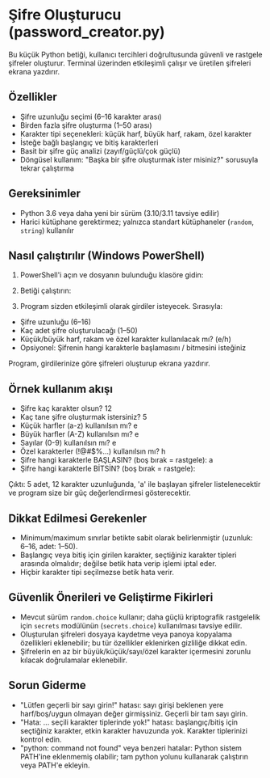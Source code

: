 
# Şifre Oluşturucu (password_creator.py)

Bu küçük Python betiği, kullanıcı tercihleri doğrultusunda güvenli ve rastgele şifreler oluşturur. Terminal üzerinden etkileşimli çalışır ve üretilen şifreleri ekrana yazdırır.

## Özellikler

- Şifre uzunluğu seçimi (6–16 karakter arası)
- Birden fazla şifre oluşturma (1–50 arası)
- Karakter tipi seçenekleri: küçük harf, büyük harf, rakam, özel karakter
- İsteğe bağlı başlangıç ve bitiş karakterleri
- Basit bir şifre güç analizi (zayıf/güçlü/çok güçlü)
- Döngüsel kullanım: "Başka bir şifre oluşturmak ister misiniz?" sorusuyla tekrar çalıştırma

## Gereksinimler

- Python 3.6 veya daha yeni bir sürüm (3.10/3.11 tavsiye edilir)
- Harici kütüphane gerektirmez; yalnızca standart kütüphaneler (`random`, `string`) kullanılır

## Nasıl çalıştırılır (Windows PowerShell)

1. PowerShell'i açın ve dosyanın bulunduğu klasöre gidin:

2. Betiği çalıştırın:
3. Program sizden etkileşimli olarak girdiler isteyecek. Sırasıyla:

- Şifre uzunluğu (6–16)
- Kaç adet şifre oluşturulacağı (1–50)
- Küçük/büyük harf, rakam ve özel karakter kullanılacak mı? (e/h)
- Opsiyonel: Şifrenin hangi karakterle başlamasını / bitmesini isteğiniz

Program, girdilerinize göre şifreleri oluşturup ekrana yazdırır.

## Örnek kullanım akışı

- Şifre kaç karakter olsun? 12
- Kaç tane şifre oluşturmak istersiniz? 5
- Küçük harfler (a-z) kullanılsın mı? e
- Büyük harfler (A-Z) kullanılsın mı? e
- Sayılar (0-9) kullanılsın mı? e
- Özel karakterler (!@#$%...) kullanılsın mı? h
- Şifre hangi karakterle BAŞLASIN? (boş bırak = rastgele): a
- Şifre hangi karakterle BİTSİN? (boş bırak = rastgele):

Çıktı: 5 adet, 12 karakter uzunluğunda, 'a' ile başlayan şifreler listelenecektir ve program size bir güç değerlendirmesi gösterecektir.

## Dikkat Edilmesi Gerekenler

- Minimum/maximum sınırlar betikte sabit olarak belirlenmiştir (uzunluk: 6–16, adet: 1–50).
- Başlangıç veya bitiş için girilen karakter, seçtiğiniz karakter tipleri arasında olmalıdır; değilse betik hata verip işlemi iptal eder.
- Hiçbir karakter tipi seçilmezse betik hata verir.

## Güvenlik Önerileri ve Geliştirme Fikirleri

- Mevcut sürüm `random.choice` kullanır; daha güçlü kriptografik rastgelelik için `secrets` modülünün (`secrets.choice`) kullanılması tavsiye edilir.
- Oluşturulan şifreleri dosyaya kaydetme veya panoya kopyalama özellikleri eklenebilir; bu tür özellikler eklenirken gizliliğe dikkat edin.
- Şifrelerin en az bir büyük/küçük/sayı/özel karakter içermesini zorunlu kılacak doğrulamalar eklenebilir.

## Sorun Giderme

- "Lütfen geçerli bir sayı girin!" hatası: sayı girişi beklenen yere harf/boş/uygun olmayan değer girmişsiniz. Geçerli bir tam sayı girin.
- "Hata: ... seçili karakter tiplerinde yok!" hatası: başlangıç/bitiş için seçtiğiniz karakter, etkin karakter havuzunda yok. Karakter tiplerinizi kontrol edin.
- "python: command not found" veya benzeri hatalar: Python sistem PATH'ine eklenmemiş olabilir; tam python yolunu kullanarak çalıştırın veya PATH'e ekleyin.
